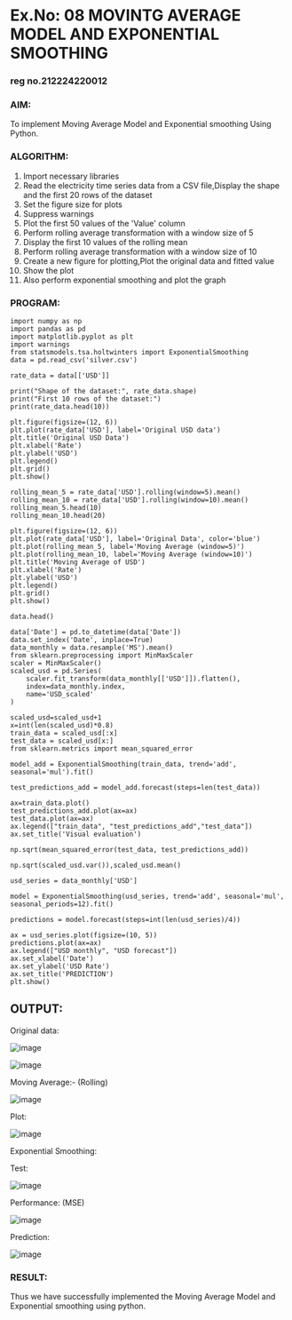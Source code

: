 # Ex.No: 08     MOVINTG AVERAGE MODEL AND EXPONENTIAL SMOOTHING
### reg no.212224220012

### AIM:
To implement Moving Average Model and Exponential smoothing Using Python.
### ALGORITHM:
1. Import necessary libraries
2. Read the electricity time series data from a CSV file,Display the shape and the first 20 rows of
the dataset
3. Set the figure size for plots
4. Suppress warnings
5. Plot the first 50 values of the 'Value' column
6. Perform rolling average transformation with a window size of 5
7. Display the first 10 values of the rolling mean
8. Perform rolling average transformation with a window size of 10
9. Create a new figure for plotting,Plot the original data and fitted value
10. Show the plot
11. Also perform exponential smoothing and plot the graph
### PROGRAM:
```
import numpy as np
import pandas as pd
import matplotlib.pyplot as plt
import warnings
from statsmodels.tsa.holtwinters import ExponentialSmoothing
data = pd.read_csv('silver.csv')

rate_data = data[['USD']]

print("Shape of the dataset:", rate_data.shape)
print("First 10 rows of the dataset:")
print(rate_data.head(10))

plt.figure(figsize=(12, 6))
plt.plot(rate_data['USD'], label='Original USD data')
plt.title('Original USD Data')
plt.xlabel('Rate')
plt.ylabel('USD')
plt.legend()
plt.grid()
plt.show()

rolling_mean_5 = rate_data['USD'].rolling(window=5).mean()
rolling_mean_10 = rate_data['USD'].rolling(window=10).mean()
rolling_mean_5.head(10)
rolling_mean_10.head(20)

plt.figure(figsize=(12, 6))
plt.plot(rate_data['USD'], label='Original Data', color='blue')
plt.plot(rolling_mean_5, label='Moving Average (window=5)')
plt.plot(rolling_mean_10, label='Moving Average (window=10)')
plt.title('Moving Average of USD')
plt.xlabel('Rate')
plt.ylabel('USD')
plt.legend()
plt.grid()
plt.show()

data.head()

data['Date'] = pd.to_datetime(data['Date'])
data.set_index('Date', inplace=True)
data_monthly = data.resample('MS').mean()
from sklearn.preprocessing import MinMaxScaler
scaler = MinMaxScaler()
scaled_usd = pd.Series(
    scaler.fit_transform(data_monthly[['USD']]).flatten(),
    index=data_monthly.index,
    name='USD_scaled'
)

scaled_usd=scaled_usd+1  
x=int(len(scaled_usd)*0.8)
train_data = scaled_usd[:x]
test_data = scaled_usd[x:]
from sklearn.metrics import mean_squared_error

model_add = ExponentialSmoothing(train_data, trend='add', seasonal='mul').fit()

test_predictions_add = model_add.forecast(steps=len(test_data))

ax=train_data.plot()
test_predictions_add.plot(ax=ax)
test_data.plot(ax=ax)
ax.legend(["train_data", "test_predictions_add","test_data"])
ax.set_title('Visual evaluation')

np.sqrt(mean_squared_error(test_data, test_predictions_add))

np.sqrt(scaled_usd.var()),scaled_usd.mean()

usd_series = data_monthly['USD']

model = ExponentialSmoothing(usd_series, trend='add', seasonal='mul', seasonal_periods=12).fit()

predictions = model.forecast(steps=int(len(usd_series)/4))

ax = usd_series.plot(figsize=(10, 5))
predictions.plot(ax=ax)
ax.legend(["USD monthly", "USD forecast"])
ax.set_xlabel('Date')
ax.set_ylabel('USD Rate')
ax.set_title('PREDICTION')
plt.show()
```

## OUTPUT:

Original data:

![image](https://github.com/user-attachments/assets/9cfceaf2-9ff2-46c1-aac0-89ec3ca1ad87)

![image](https://github.com/user-attachments/assets/d6b5b482-484e-4d8d-b8fc-69ca9f7f4c4c)

Moving Average:- (Rolling)

![image](https://github.com/user-attachments/assets/952e0702-4323-438b-bea4-4ad86647a298)

Plot:

![image](https://github.com/user-attachments/assets/5e5928cd-7ac2-4589-818c-1e8ae71a0229)

Exponential Smoothing:

Test: 

![image](https://github.com/user-attachments/assets/7963a505-0ba3-4a97-b21d-2b16ccb3b24c)

Performance: (MSE)

![image](https://github.com/user-attachments/assets/2af67781-95cd-415e-ac40-85cc545bb3e2)

Prediction:

![image](https://github.com/user-attachments/assets/4a0e176d-3e7d-4485-a4ba-10553fa73d4d)


### RESULT:
Thus we have successfully implemented the Moving Average Model and Exponential smoothing using python.
